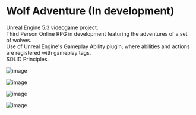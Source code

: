 # Wolf Adventure (In development)
 
Unreal Engine 5.3 videogame project. <br>
Third Person Online RPG in development featuring the adventures of a set of wolves.  <br>
Use of Unreal Engine's Gameplay Ability plugin, where abilities and actions are registered with gameplay tags. <br>
SOLID Principles.

![image](https://github.com/LuisPlasencia/WolfAdventureGame/assets/60783486/e911cf8e-7cd4-4241-94c1-a3e7f98285fe)


![image](https://github.com/LuisPlasencia/WolfAdventureGame/assets/60783486/50171231-9739-4341-a9a8-5f08bbc2160f)


![image](https://github.com/LuisPlasencia/WolfAdventureGame/assets/60783486/7d4e3950-22fd-47ee-8c6b-b7d06ed2e555)


![image](https://github.com/LuisPlasencia/WolfAdventureGame/assets/60783486/a6adbfe1-5dc8-4427-b578-8fa6c1f5c920)
